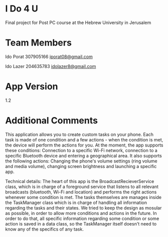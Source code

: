 # I Do 4 U
Final project for Post PC course at the Hebrew University in Jerusalem

# Team Members
Ido Porat 307905166 iporat08@gmail.com

Ido Lazer 204635783 idolazer8@gmail.com

# App Version
1.2

# Additional Comments
This application allows you to create custom tasks on your phone. Each task is made of one condition and a few actions - when the condition is met, the device will perform the actions for you. At the moment, the app supports these conditions: Connection to a specific Wi-Fi network, connection to a specific Bluetooth device and entering a geographical area. It also supports the following actions: Changing the phone's volume settings (ring volume and media volume), changing screen brightness and launching a specific app.

Technical details:
The heart of this app is the BroadcastRecieverService class, which is in charge of a foreground service that listens to all relevant broadcasts (bluetooth, Wi-Fi and location) and performs the right actions whenever some condition is met. The tasks themselves are manages inside the TaskManager class which is in charge of handling all information regarding the tasks and their states. We tried to keep the design as mosular as possible, in order to allow more conditions and actions in the future. In order to do that, all specific information regarding some condition or some action is saved in a data class, so the TaskManager itself doesn't need to know any of the specifics of any task.


